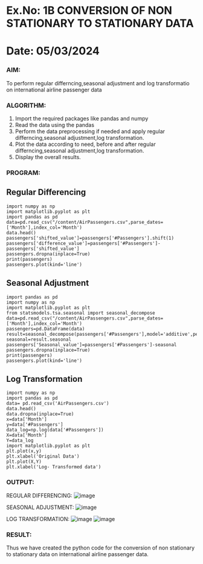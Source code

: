 # Ex.No: 1B                     CONVERSION OF NON STATIONARY TO STATIONARY DATA
# Date: 05/03/2024

### AIM:
To perform regular differncing,seasonal adjustment and log transformatio on international airline passenger data
### ALGORITHM:
1. Import the required packages like pandas and numpy
2. Read the data using the pandas
3. Perform the data preprocessing if needed and apply regular differncing,seasonal adjustment,log transformation.
4. Plot the data according to need, before and after regular differncing,seasonal adjustment,log transformation.
5. Display the overall results.
### PROGRAM:
## Regular Differencing
```
import numpy as np
import matplotlib.pyplot as plt
import pandas as pd
data=pd.read_csv("/content/AirPassengers.csv",parse_dates=['Month'],index_col='Month')
data.head()
passengers['shifted_value']=passengers['#Passengers'].shift(1)
passengers['difference_value']=passengers['#Passengers']-passengers['shifted_value']
passengers.dropna(inplace=True)
print(passengers)
passengers.plot(kind='line')
```

## Seasonal Adjustment
```
import pandas as pd
import numpy as np
import matplotlib.pyplot as plt
from statsmodels.tsa.seasonal import seasonal_decompose
data=pd.read_csv("/content/AirPassengers.csv",parse_dates=['Month'],index_col='Month')
passengers=pd.DataFrame(data)
result=seasonal_decompose(passengers['#Passengers'],model='additive',period=1)
seasonal=result.seasonal
passengers['Seasonal_value']=passengers['#Passengers']-seasonal
passengers.dropna(inplace=True)
print(passengers)
passengers.plot(kind='line')
```
## Log Transformation
```
import numpy as np
import pandas as pd
data= pd.read_csv('AirPassengers.csv')
data.head()
data.dropna(inplace=True)
x=data['Month']
y=data['#Passengers']
data_log=np.log(data['#Passengers'])
X=data['Month']
Y=data_log
import matplotlib.pyplot as plt
plt.plot(x,y)
plt.xlabel('Original Data')
plt.plot(X,Y)
plt.xlabel('Log- Transformed data')
```

### OUTPUT:

REGULAR DIFFERENCING:
![image](https://github.com/Vivekreddy8360/TSA_EXP1B/assets/94525701/e254bd66-541c-4c6b-ad70-55a6a16b1f19)



SEASONAL ADJUSTMENT:
![image](https://github.com/Vivekreddy8360/TSA_EXP1B/assets/94525701/4d0febe0-b100-456b-9a60-e6064f3bab15)


LOG TRANSFORMATION:
![image](https://github.com/Vivekreddy8360/TSA_EXP1B/assets/94525701/b33397ed-769e-4be4-9bbb-144dc4d61d81)
![image](https://github.com/Vivekreddy8360/TSA_EXP1B/assets/94525701/49a71ec2-d4bb-4ca2-91b8-e773e7d39acf)





### RESULT:
Thus we have created the python code for the conversion of non stationary to stationary data on international airline passenger
data.

